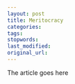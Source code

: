 ```yaml
---
layout: post
title: Meritocracy
categories:
tags:
stopwords:
last_modified:
original_url: 
---
```


The article goes here

